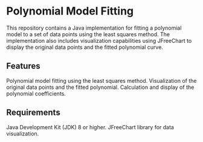 # Polynomial Model Fitting
This repository contains a Java implementation for fitting a polynomial model to a set of data points using the least squares method. The implementation also includes visualization capabilities using JFreeChart to display the original data points and the fitted polynomial curve.

## Features
Polynomial model fitting using the least squares method.
Visualization of the original data points and the fitted polynomial.
Calculation and display of the polynomial coefficients.
## Requirements
Java Development Kit (JDK) 8 or higher.
JFreeChart library for data visualization.
